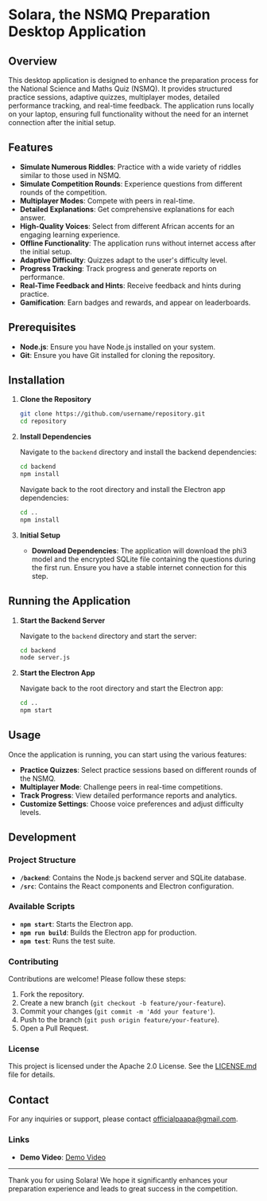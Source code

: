 # Solara, the NSMQ Preparation Desktop Application

## Overview

This desktop application is designed to enhance the preparation process for the National Science and Maths Quiz (NSMQ). It provides structured practice sessions, adaptive quizzes, multiplayer modes, detailed performance tracking, and real-time feedback. The application runs locally on your laptop, ensuring full functionality without the need for an internet connection after the initial setup.

## Features

- **Simulate Numerous Riddles**: Practice with a wide variety of riddles similar to those used in NSMQ.
- **Simulate Competition Rounds**: Experience questions from different rounds of the competition.
- **Multiplayer Modes**: Compete with peers in real-time.
- **Detailed Explanations**: Get comprehensive explanations for each answer.
- **High-Quality Voices**: Select from different African accents for an engaging learning experience.
- **Offline Functionality**: The application runs without internet access after the initial setup.
- **Adaptive Difficulty**: Quizzes adapt to the user's difficulty level.
- **Progress Tracking**: Track progress and generate reports on performance.
- **Real-Time Feedback and Hints**: Receive feedback and hints during practice.
- **Gamification**: Earn badges and rewards, and appear on leaderboards.

## Prerequisites

- **Node.js**: Ensure you have Node.js installed on your system.
- **Git**: Ensure you have Git installed for cloning the repository.

## Installation

1. **Clone the Repository**

   ```bash
   git clone https://github.com/username/repository.git
   cd repository
   ```

2. **Install Dependencies**

   Navigate to the `backend` directory and install the backend dependencies:

   ```bash
   cd backend
   npm install
   ```

   Navigate back to the root directory and install the Electron app dependencies:

   ```bash
   cd ..
   npm install
   ```

3. **Initial Setup**

   - **Download Dependencies**: The application will download the phi3 model and the encrypted SQLite file containing the questions during the first run. Ensure you have a stable internet connection for this step.

## Running the Application

1. **Start the Backend Server**

   Navigate to the `backend` directory and start the server:

   ```bash
   cd backend
   node server.js
   ```

2. **Start the Electron App**

   Navigate back to the root directory and start the Electron app:

   ```bash
   cd ..
   npm start
   ```

## Usage

Once the application is running, you can start using the various features:

- **Practice Quizzes**: Select practice sessions based on different rounds of the NSMQ.
- **Multiplayer Mode**: Challenge peers in real-time competitions.
- **Track Progress**: View detailed performance reports and analytics.
- **Customize Settings**: Choose voice preferences and adjust difficulty levels.

## Development

### Project Structure

- **`/backend`**: Contains the Node.js backend server and SQLite database.
- **`/src`**: Contains the React components and Electron configuration.

### Available Scripts

- **`npm start`**: Starts the Electron app.
- **`npm run build`**: Builds the Electron app for production.
- **`npm test`**: Runs the test suite.

### Contributing

Contributions are welcome! Please follow these steps:

1. Fork the repository.
2. Create a new branch (`git checkout -b feature/your-feature`).
3. Commit your changes (`git commit -m 'Add your feature'`).
4. Push to the branch (`git push origin feature/your-feature`).
5. Open a Pull Request.

### License

This project is licensed under the Apache 2.0 License. See the [LICENSE.md](LICENSE) file for details.

## Contact

For any inquiries or support, please contact [officialpaapa@gmail.com](mailto:officialpaapa@gmail.com).

### Links

- **Demo Video**: [Demo Video](https://www.youtube.com/linktovideo)

---

Thank you for using Solara! We hope it significantly enhances your preparation experience and leads to great success in the competition.
